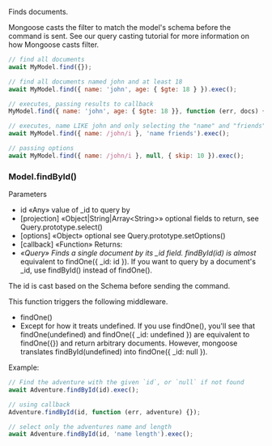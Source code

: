 Finds documents.

Mongoose casts the filter to match the model's schema before the command is sent. See our query casting tutorial for more information on how Mongoose casts filter.

```js
// find all documents
await MyModel.find({});

// find all documents named john and at least 18
await MyModel.find({ name: 'john', age: { $gte: 18 } }).exec();

// executes, passing results to callback
MyModel.find({ name: 'john', age: { $gte: 18 }}, function (err, docs) {});

// executes, name LIKE john and only selecting the "name" and "friends" fields
await MyModel.find({ name: /john/i }, 'name friends').exec();

// passing options
await MyModel.find({ name: /john/i }, null, { skip: 10 }).exec();
```

### Model.findById()
Parameters
* id «Any» value of _id to query by
* \[projection\] «Object|String|Array\<String\>» optional fields to return, see Query.prototype.select()
* \[options\] «Object» optional see Query.prototype.setOptions()
* \[callback\] «Function»
Returns:
* *«Query»
Finds a single document by its _id field. findById(id) is almost* equivalent to findOne({ _id: id }). If you want to query by a document's _id, use findById() instead of findOne().

The id is cast based on the Schema before sending the command.

This function triggers the following middleware.

* findOne()
* Except for how it treats undefined. If you use findOne(), you'll see that findOne(undefined) and findOne({ _id: undefined }) are equivalent to findOne({}) and return arbitrary documents. However, mongoose translates findById(undefined) into findOne({ _id: null }).

Example:

```js
// Find the adventure with the given `id`, or `null` if not found
await Adventure.findById(id).exec();

// using callback
Adventure.findById(id, function (err, adventure) {});

// select only the adventures name and length
await Adventure.findById(id, 'name length').exec();
```